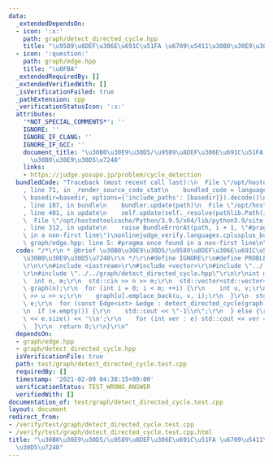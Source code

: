 ```yaml
---
data:
  _extendedDependsOn:
  - icon: ':x:'
    path: graph/detect_directed_cycle.hpp
    title: "\u9589\u8DEF\u306E\u691C\u51FA \u6709\u5411\u30B0\u30E9\u30D5\u7248"
  - icon: ':question:'
    path: graph/edge.hpp
    title: "\u8FBA"
  _extendedRequiredBy: []
  _extendedVerifiedWith: []
  _isVerificationFailed: true
  _pathExtension: cpp
  _verificationStatusIcon: ':x:'
  attributes:
    '*NOT_SPECIAL_COMMENTS*': ''
    IGNORE: ''
    IGNORE_IF_CLANG: ''
    IGNORE_IF_GCC: ''
    document_title: "\u30B0\u30E9\u30D5/\u9589\u8DEF\u306E\u691C\u51FA \u6709\u5411\
      \u30B0\u30E9\u30D5\u7248"
    links:
    - https://judge.yosupo.jp/problem/cycle_detection
  bundledCode: "Traceback (most recent call last):\n  File \"/opt/hostedtoolcache/Python/3.9.5/x64/lib/python3.9/site-packages/onlinejudge_verify/documentation/build.py\"\
    , line 71, in _render_source_code_stat\n    bundled_code = language.bundle(stat.path,\
    \ basedir=basedir, options={'include_paths': [basedir]}).decode()\n  File \"/opt/hostedtoolcache/Python/3.9.5/x64/lib/python3.9/site-packages/onlinejudge_verify/languages/cplusplus.py\"\
    , line 187, in bundle\n    bundler.update(path)\n  File \"/opt/hostedtoolcache/Python/3.9.5/x64/lib/python3.9/site-packages/onlinejudge_verify/languages/cplusplus_bundle.py\"\
    , line 401, in update\n    self.update(self._resolve(pathlib.Path(included), included_from=path))\n\
    \  File \"/opt/hostedtoolcache/Python/3.9.5/x64/lib/python3.9/site-packages/onlinejudge_verify/languages/cplusplus_bundle.py\"\
    , line 312, in update\n    raise BundleErrorAt(path, i + 1, \"#pragma once found\
    \ in a non-first line\")\nonlinejudge_verify.languages.cplusplus_bundle.BundleErrorAt:\
    \ graph/edge.hpp: line 5: #pragma once found in a non-first line\n"
  code: "/*\r\n * @brief \u30B0\u30E9\u30D5/\u9589\u8DEF\u306E\u691C\u51FA \u6709\u5411\
    \u30B0\u30E9\u30D5\u7248\r\n */\r\n#define IGNORE\r\n#define PROBLEM \"https://judge.yosupo.jp/problem/cycle_detection\"\
    \r\n\r\n#include <iostream>\r\n#include <vector>\r\n#include \"../../graph/edge.hpp\"\
    \r\n#include \"../../graph/detect_directed_cycle.hpp\"\r\n\r\nint main() {\r\n\
    \  int n, m;\r\n  std::cin >> n >> m;\r\n  std::vector<std::vector<Edge<int>>>\
    \ graph(n);\r\n  for (int i = 0; i < m; ++i) {\r\n    int u, v;\r\n    std::cin\
    \ >> u >> v;\r\n    graph[u].emplace_back(u, v, i);\r\n  }\r\n  std::vector<int>\
    \ e;\r\n  for (const Edge<int> &edge : detect_directed_cycle(graph)) e.emplace_back(edge.cost);\r\
    \n  if (e.empty()) {\r\n    std::cout << \"-1\\n\";\r\n  } else {\r\n    std::cout\
    \ << e.size() << '\\n';\r\n    for (int ver : e) std::cout << ver << '\\n';\r\n\
    \  }\r\n  return 0;\r\n}\r\n"
  dependsOn:
  - graph/edge.hpp
  - graph/detect_directed_cycle.hpp
  isVerificationFile: true
  path: test/graph/detect_directed_cycle.test.cpp
  requiredBy: []
  timestamp: '2021-02-09 04:38:15+09:00'
  verificationStatus: TEST_WRONG_ANSWER
  verifiedWith: []
documentation_of: test/graph/detect_directed_cycle.test.cpp
layout: document
redirect_from:
- /verify/test/graph/detect_directed_cycle.test.cpp
- /verify/test/graph/detect_directed_cycle.test.cpp.html
title: "\u30B0\u30E9\u30D5/\u9589\u8DEF\u306E\u691C\u51FA \u6709\u5411\u30B0\u30E9\
  \u30D5\u7248"
---
```

